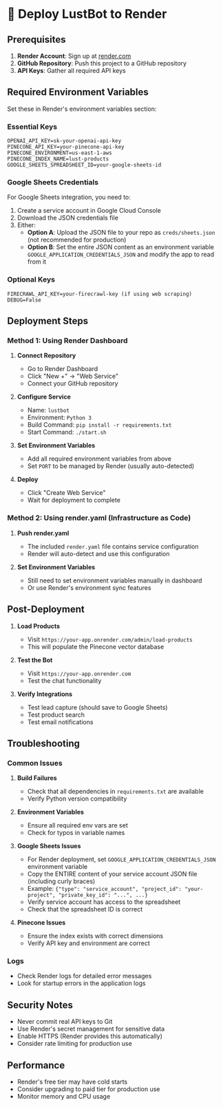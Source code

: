 # 🚀 Deploy LustBot to Render

## Prerequisites

1. **Render Account**: Sign up at [render.com](https://render.com)
2. **GitHub Repository**: Push this project to a GitHub repository
3. **API Keys**: Gather all required API keys

## Required Environment Variables

Set these in Render's environment variables section:

### Essential Keys
```
OPENAI_API_KEY=sk-your-openai-api-key
PINECONE_API_KEY=your-pinecone-api-key
PINECONE_ENVIRONMENT=us-east-1-aws
PINECONE_INDEX_NAME=lust-products
GOOGLE_SHEETS_SPREADSHEET_ID=your-google-sheets-id
```

### Google Sheets Credentials
For Google Sheets integration, you need to:
1. Create a service account in Google Cloud Console
2. Download the JSON credentials file
3. Either:
   - **Option A**: Upload the JSON file to your repo as `creds/sheets.json` (not recommended for production)
   - **Option B**: Set the entire JSON content as an environment variable `GOOGLE_APPLICATION_CREDENTIALS_JSON` and modify the app to read from it

### Optional Keys
```
FIRECRAWL_API_KEY=your-firecrawl-key (if using web scraping)
DEBUG=False
```

## Deployment Steps

### Method 1: Using Render Dashboard

1. **Connect Repository**
   - Go to Render Dashboard
   - Click "New +" → "Web Service"
   - Connect your GitHub repository

2. **Configure Service**
   - Name: `lustbot`
   - Environment: `Python 3`
   - Build Command: `pip install -r requirements.txt`
   - Start Command: `./start.sh`

3. **Set Environment Variables**
   - Add all required environment variables from above
   - Set `PORT` to be managed by Render (usually auto-detected)

4. **Deploy**
   - Click "Create Web Service"
   - Wait for deployment to complete

### Method 2: Using render.yaml (Infrastructure as Code)

1. **Push render.yaml**
   - The included `render.yaml` file contains service configuration
   - Render will auto-detect and use this configuration

2. **Set Environment Variables**
   - Still need to set environment variables manually in dashboard
   - Or use Render's environment sync features

## Post-Deployment

1. **Load Products**
   - Visit `https://your-app.onrender.com/admin/load-products`
   - This will populate the Pinecone vector database

2. **Test the Bot**
   - Visit `https://your-app.onrender.com`
   - Test the chat functionality

3. **Verify Integrations**
   - Test lead capture (should save to Google Sheets)
   - Test product search
   - Test email notifications

## Troubleshooting

### Common Issues

1. **Build Failures**
   - Check that all dependencies in `requirements.txt` are available
   - Verify Python version compatibility

2. **Environment Variables**
   - Ensure all required env vars are set
   - Check for typos in variable names

3. **Google Sheets Issues**
   - For Render deployment, set `GOOGLE_APPLICATION_CREDENTIALS_JSON` environment variable
   - Copy the ENTIRE content of your service account JSON file (including curly braces)
   - Example: `{"type": "service_account", "project_id": "your-project", "private_key_id": "...", ...}`
   - Verify service account has access to the spreadsheet
   - Check that the spreadsheet ID is correct

4. **Pinecone Issues**
   - Ensure the index exists with correct dimensions
   - Verify API key and environment are correct

### Logs
- Check Render logs for detailed error messages
- Look for startup errors in the application logs

## Security Notes

- Never commit real API keys to Git
- Use Render's secret management for sensitive data
- Enable HTTPS (Render provides this automatically)
- Consider rate limiting for production use

## Performance

- Render's free tier may have cold starts
- Consider upgrading to paid tier for production use
- Monitor memory and CPU usage
